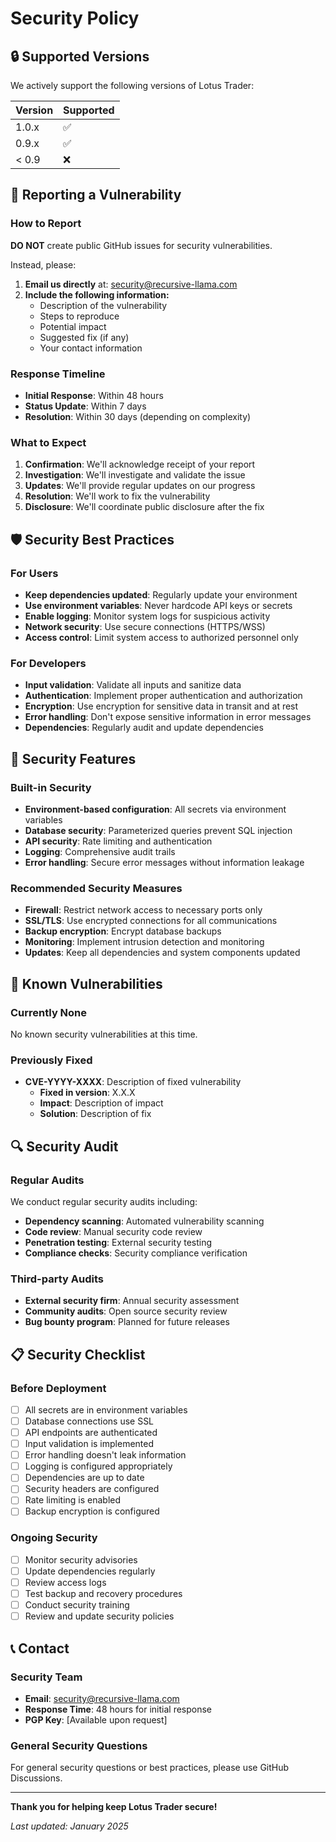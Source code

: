 # Security Policy

## 🔒 **Supported Versions**

We actively support the following versions of Lotus Trader:

| Version | Supported          |
| ------- | ------------------ |
| 1.0.x   | :white_check_mark: |
| 0.9.x   | :white_check_mark: |
| < 0.9   | :x:                |

## 🚨 **Reporting a Vulnerability**

### **How to Report**

**DO NOT** create public GitHub issues for security vulnerabilities.

Instead, please:

1. **Email us directly** at: security@recursive-llama.com
2. **Include the following information:**
   - Description of the vulnerability
   - Steps to reproduce
   - Potential impact
   - Suggested fix (if any)
   - Your contact information

### **Response Timeline**

- **Initial Response**: Within 48 hours
- **Status Update**: Within 7 days
- **Resolution**: Within 30 days (depending on complexity)

### **What to Expect**

1. **Confirmation**: We'll acknowledge receipt of your report
2. **Investigation**: We'll investigate and validate the issue
3. **Updates**: We'll provide regular updates on our progress
4. **Resolution**: We'll work to fix the vulnerability
5. **Disclosure**: We'll coordinate public disclosure after the fix

## 🛡️ **Security Best Practices**

### **For Users**

- **Keep dependencies updated**: Regularly update your environment
- **Use environment variables**: Never hardcode API keys or secrets
- **Enable logging**: Monitor system logs for suspicious activity
- **Network security**: Use secure connections (HTTPS/WSS)
- **Access control**: Limit system access to authorized personnel only

### **For Developers**

- **Input validation**: Validate all inputs and sanitize data
- **Authentication**: Implement proper authentication and authorization
- **Encryption**: Use encryption for sensitive data in transit and at rest
- **Error handling**: Don't expose sensitive information in error messages
- **Dependencies**: Regularly audit and update dependencies

## 🔐 **Security Features**

### **Built-in Security**

- **Environment-based configuration**: All secrets via environment variables
- **Database security**: Parameterized queries prevent SQL injection
- **API security**: Rate limiting and authentication
- **Logging**: Comprehensive audit trails
- **Error handling**: Secure error messages without information leakage

### **Recommended Security Measures**

- **Firewall**: Restrict network access to necessary ports only
- **SSL/TLS**: Use encrypted connections for all communications
- **Backup encryption**: Encrypt database backups
- **Monitoring**: Implement intrusion detection and monitoring
- **Updates**: Keep all dependencies and system components updated

## 🚫 **Known Vulnerabilities**

### **Currently None**

No known security vulnerabilities at this time.

### **Previously Fixed**

- **CVE-YYYY-XXXX**: Description of fixed vulnerability
  - **Fixed in version**: X.X.X
  - **Impact**: Description of impact
  - **Solution**: Description of fix

## 🔍 **Security Audit**

### **Regular Audits**

We conduct regular security audits including:

- **Dependency scanning**: Automated vulnerability scanning
- **Code review**: Manual security code review
- **Penetration testing**: External security testing
- **Compliance checks**: Security compliance verification

### **Third-party Audits**

- **External security firm**: Annual security assessment
- **Community audits**: Open source security review
- **Bug bounty program**: Planned for future releases

## 📋 **Security Checklist**

### **Before Deployment**

- [ ] All secrets are in environment variables
- [ ] Database connections use SSL
- [ ] API endpoints are authenticated
- [ ] Input validation is implemented
- [ ] Error handling doesn't leak information
- [ ] Logging is configured appropriately
- [ ] Dependencies are up to date
- [ ] Security headers are configured
- [ ] Rate limiting is enabled
- [ ] Backup encryption is configured

### **Ongoing Security**

- [ ] Monitor security advisories
- [ ] Update dependencies regularly
- [ ] Review access logs
- [ ] Test backup and recovery procedures
- [ ] Conduct security training
- [ ] Review and update security policies

## 📞 **Contact**

### **Security Team**

- **Email**: security@recursive-llama.com
- **Response Time**: 48 hours for initial response
- **PGP Key**: [Available upon request]

### **General Security Questions**

For general security questions or best practices, please use GitHub Discussions.

---

**Thank you for helping keep Lotus Trader secure!**

*Last updated: January 2025*

